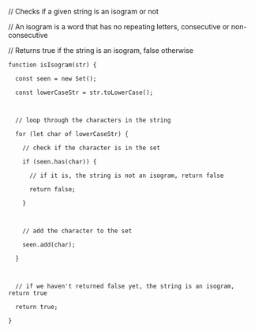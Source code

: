 // Checks if a given string is an isogram or not

// An isogram is a word that has no repeating letters, consecutive or non-consecutive

// Returns true if the string is an isogram, false otherwise

```
function isIsogram(str) {

  const seen = new Set();

  const lowerCaseStr = str.toLowerCase();



  // loop through the characters in the string

  for (let char of lowerCaseStr) {

    // check if the character is in the set

    if (seen.has(char)) {

      // if it is, the string is not an isogram, return false

      return false;

    }



    // add the character to the set

    seen.add(char);

  }



  // if we haven't returned false yet, the string is an isogram, return true

  return true;

}
```
